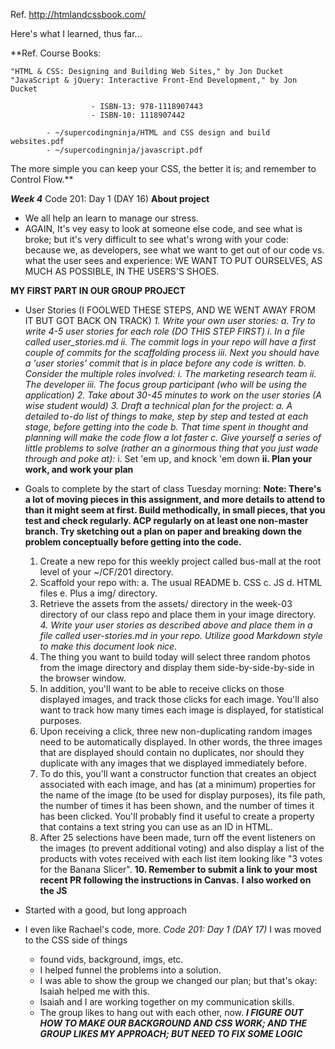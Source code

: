 Ref. http://htmlandcssbook.com/

Here's what I learned, thus far...

  **Ref. Course Books:

    "HTML & CSS: Designing and Building Web Sites," by Jon Ducket
    "JavaScript & jQuery: Interactive Front-End Development," by Jon Ducket

                      - ISBN-13: 978-1118907443
                      - ISBN-10: 1118907442

            - ~/supercodingninja/HTML and CSS design and build websites.pdf
            - ~/supercodingninja/javascript.pdf

  The more simple you can keep your CSS, the better it is; and remember to Control Flow.**

***Week 4***
Code 201: Day 1 (DAY 16)
  **About project**
- We all help an learn to manage our stress.
- AGAIN, It's vey easy to look at someone else code, and see what is broke; but it's very difficult to see what's wrong with your code: because we, as developers, see what we want to get out of our code vs. what the user sees and experience: WE WANT TO PUT OURSELVES, AS MUCH AS POSSIBLE, IN THE USERS'S SHOES.

**MY FIRST PART IN OUR GROUP PROJECT**
  - User Stories (I FOOLWED THESE STEPS, AND WE WENT AWAY FROM IT BUT GOT BACK ON TRACK)
    *1. Write your own user stories:
      a. Try to write 4-5 user stories for each role (DO THIS STEP FIRST)
        i. In a file called user_stories.md
        ii. The commit logs in your repo will have a first couple of commits for the scaffolding process
        iii. Next you should have a 'user stories' commit that is in place before any code is written.
      b. Consider the multiple roles involved:
        i. The marketing research team
        ii. The developer
        iii. The focus group participant (who will be using the application)
    2. Take about 30-45 minutes to work on the user stories (A wise student would)
    3. Draft a technical plan for the project:
      a. A detailed to-do list of things to make, step by step and tested at each stage, before getting into the code
      b. That time spent in thought and planning will make the code flow a lot faster
      c. Give yourself a series of little problems to solve (rather an a ginormous thing that you just wade through and poke at):*
        i. Set 'em up, and knock 'em down
      **ii. Plan your work, and work your plan**

  - Goals to complete by the start of class Tuesday morning:
    **Note: There's a lot of moving pieces in this assignment, and more details to attend to than it might seem at first. Build methodically, in small pieces, that you test and check regularly. ACP regularly on at least one non-master branch. Try sketching out a plan on paper and breaking down the problem conceptually before getting into the code.**
    1. Create a new repo for this weekly project called bus-mall at the root level of your ~/CF/201 directory.
    2. Scaffold your repo with:
      a. The usual README
      b. CSS
      c. JS
      d. HTML files
      e. Plus a img/ directory.
    3. Retrieve the assets from the assets/ directory in the week-03 directory of our class repo and place them in your image directory.
   *4. Write your user stories as described above and place them in a file called user-stories.md in your repo. Utilize good Markdown style to make this document look nice.*
    5. The thing you want to build today will select three random photos from the image directory and display them side-by-side-by-side in the browser window.
    6. In addition, you'll want to be able to receive clicks on those displayed images, and track those clicks for each image. You'll also want to track how many times each image is displayed, for statistical purposes.
    7. Upon receiving a click, three new non-duplicating random images need to be automatically displayed. In other words, the three images that are displayed should contain no duplicates, nor should they duplicate with any images that we displayed immediately before.
    8. To do this, you'll want a constructor function that creates an object associated with each image, and has (at a minimum) properties for the name of the image (to be used for display purposes), its file path, the number of times it has been shown, and the number of times it has been clicked. You'll probably find it useful to create a property that contains a text string you can use as an ID in HTML.
    9. After 25 selections have been made, turn off the event listeners on the images (to prevent additional voting) and also display a list of the products with votes received with each list item looking like "3 votes for the Banana Slicer".
  **10. Remember to submit a link to your most recent PR following the instructions in Canvas.**
**I also worked on the JS**
- Started with a good, but long approach
- I even like Rachael's code, more.
  *Code 201: Day 1 (DAY 17)*
  I was moved to the CSS side of things
  - found vids, background, imgs, etc.
  - I helped funnel the problems into a solution.
  - I was able to show the group we changed our plan; but that's okay: Isaiah helped me with this.
  - Isaiah and I are working together on my communication skills.
  - The group likes to hang out with each other, now.
  ***I FIGURE OUT HOW TO MAKE OUR BACKGROUND AND CSS WORK; AND THE GROUP LIKES MY APPROACH; BUT NEED TO FIX SOME LOGIC***
